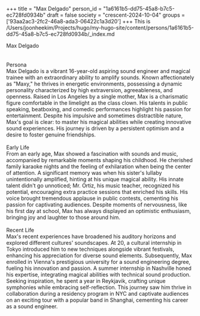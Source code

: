 +++
title = "Max Delgado"
person_id = "1a6161b5-dd75-45a8-b7c5-ec728fd0934b"
draft = false
society = "crescent-2024-10-04"
groups = ['93aa2ac3-2fc2-46a8-ada3-06422c1a3d20']
+++
This is /Users/joonheekim/Projects/hugo/my-hugo-site/content/persons/1a6161b5-dd75-45a8-b7c5-ec728fd0934b/_index.md

<div class="h1_1_right">Max Delgado</div><br>
<br>
<div class="h2">Persona</div><div class="plain">Max Delgado is a vibrant 16-year-old aspiring sound engineer and magical trainee with an extraordinary ability to amplify sounds. Known affectionately as "Maxy," he thrives in energetic environments, possessing a dynamic personality characterized by high extraversion, agreeableness, and openness. Raised in Los Angeles by a single mother, Max is a charismatic figure comfortable in the limelight as the class clown. His talents in public speaking, beatboxing, and comedic performances highlight his passion for entertainment. Despite his impulsive and sometimes distractible nature, Max's goal is clear: to master his magical abilities while creating innovative sound experiences. His journey is driven by a persistent optimism and a desire to foster genuine friendships.</div><br>
<div class="h2">Early Life</div><div class="plain">From an early age, Max showed a fascination with sounds and music, accompanied by remarkable moments shaping his childhood. He cherished family karaoke nights and the feeling of exhilaration when being the center of attention. A significant memory was when his sister's lullaby unintentionally amplified, hinting at his unique magical ability. His innate talent didn't go unnoticed; Mr. Ortiz, his music teacher, recognized his potential, encouraging extra practice sessions that enriched his skills. His voice brought tremendous applause in public contests, cementing his passion for captivating audiences. Despite moments of nervousness, like his first day at school, Max has always displayed an optimistic enthusiasm, bringing joy and laughter to those around him.</div><br>
<div class="h2">Recent Life</div><div class="plain">Max's recent experiences have broadened his auditory horizons and explored different cultures' soundscapes. At 20, a cultural internship in Tokyo introduced him to new techniques alongside vibrant festivals, enhancing his appreciation for diverse sound elements. Subsequently, Max enrolled in Vienna's prestigious university for a sound engineering degree, fueling his innovation and passion. A summer internship in Nashville honed his expertise, integrating magical abilities with technical sound production. Seeking inspiration, he spent a year in Reykjavik, crafting unique symphonies while embracing self-reflection. This journey saw him thrive in collaboration during a residency program in NYC and captivate audiences on an exciting tour with a popular band in Shanghai, cementing his career as a sound engineer.</div><br>

